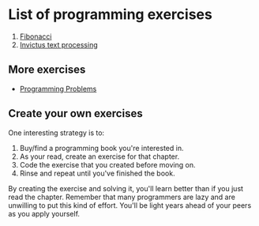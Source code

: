# List of programming exercises

1. [Fibonacci](01_fibonacci.md)
2. [Invictus text processing](02_invictus.md)

## More exercises

- [Programming Problems](https://adriann.github.io/programming_problems.html)

## Create your own exercises

One interesting strategy is to:

1. Buy/find a programming book you're interested in.
2. As your read, create an exercise for that chapter.
3. Code the exercise that you created before moving on.
4. Rinse and repeat until you've finished the book.

By creating the exercise and solving it, you'll learn better than if you just read the chapter. 
Remember that many programmers are lazy and are unwilling to put this kind of effort. You'll 
be light years ahead of your peers as you apply yourself.